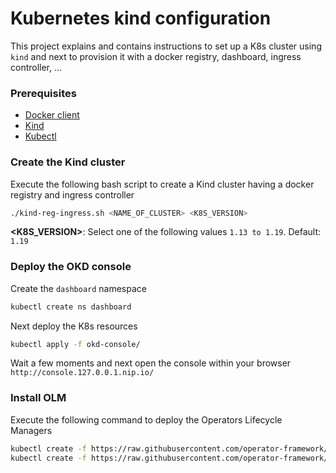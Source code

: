 # Kubernetes kind configuration 

This project explains and contains instructions to set up a K8s cluster using `kind` 
and next to provision it with a docker registry, dashboard, ingress controller, ...

### Prerequisites

- [Docker client](https://docs.docker.com/desktop/)
- [Kind](https://kind.sigs.k8s.io/docs/user/quick-start/)
- [Kubectl](https://kubernetes.io/docs/tasks/tools/install-kubectl/)

### Create the Kind cluster

Execute the following bash script to create a Kind cluster having a docker registry and ingress controller
```bash
./kind-reg-ingress.sh <NAME_OF_CLUSTER> <K8S_VERSION>
```
**<K8S_VERSION>**: Select one of the following values `1.13 to 1.19`. Default: `1.19`

### Deploy the OKD console

Create the `dashboard` namespace
```bash
kubectl create ns dashboard
```
Next deploy the K8s resources
```bash
kubectl apply -f okd-console/
```
Wait a few moments and next open the console within your browser `http://console.127.0.0.1.nip.io/` 

### Install OLM

Execute the following command to deploy the Operators Lifecycle Managers
```bash
kubectl create -f https://raw.githubusercontent.com/operator-framework/operator-lifecycle-manager/master/deploy/upstream/quickstart/crds.yaml
kubectl create -f https://raw.githubusercontent.com/operator-framework/operator-lifecycle-manager/master/deploy/upstream/quickstart/olm.yaml
```


